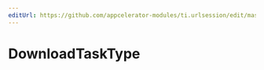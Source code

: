 ```yaml
---
editUrl: https://github.com/appcelerator-modules/ti.urlsession/edit/master/apidoc/Session.yml
---
```

# DownloadTaskType

<TypeHeader/>

<ApiDocs/>
